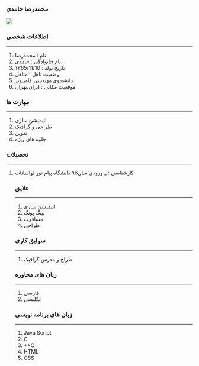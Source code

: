 
### محمدرضا حامدی
<a href="https://uupload.ir/view/lnt6_photo_2020-10-01_10-20-02.jpg" target="_blank"><img src="https://uupload.ir/files/lnt6_photo_2020-10-01_10-20-02_thumb.jpg" /></a>
### اطلاعات شخصی

---
<ol>
 <li> نام : محمدرضا</li>
 <li> نام خانوادگی : حامدی</li>
 <li> تاریخ تولد : ۱۳65/11/10</li>
 <li> وضعیت تاهل : متاهل</li>
 <li> دانشجوی مهندسی کامپیوتر</li>
 <li> موقعیت مکانی : ایران،تهران</li>
</ol>


### مهارت ها

---
<ol>
 <li> انیمیشن سازی</li>
 <li> طراحی و گرافیک</li>
 <li> تدوین</li>
 <li> جلوه های ویژه</li>
</ol>

### تحصیلات

---
<ol>
<li> کارشناسی : 
 _ ورودی سال۹6 دانشگاه پیام نور لواسانات</li>

### علایق

---
<ol>
 <li> انیمیشن سازی</li>
 <li> پینگ پونگ</li>
 <li> مسافرت</li>
 <li> طراحی</li>
</ol>

### سوابق کاری

---
<ol>
 <li> طراح و مدرس گرافیک </li>
</ol>

### زبان های محاوره

----
<ol>
 <li> فارسی</li>
 <li> انگلیسی</li>
</ol>

### زبان های برنامه نویسی

---
<ol>
 <li> Java Script</li>
 <li> C</li>
 <li> ++C</li>
 <li> HTML</li>
 <li> CSS</li>
</ol>
 
